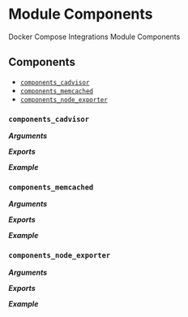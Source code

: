 # Module Components

Docker Compose Integrations Module Components

## Components

- [`components_cadvisor`](#components_cadvisor)
- [`components_memcached`](#components_memcached)
- [`components_node_exporter`](#components_node_exporter)

### `components_cadvisor`

***Arguments***

***Exports***

***Example***

### `components_memcached`

***Arguments***

***Exports***

***Example***

### `components_node_exporter`

***Arguments***

***Exports***

***Example***
